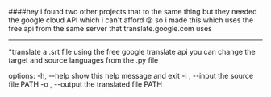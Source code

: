 ####hey
i found two other projects that to the same thing but they needed the google cloud API which 
i can't afford 😢 so i made this which uses the free api from the same server that translate.google.com uses

___

*translate a .srt file using the free google translate api you can change the target and source languages from the .py file

options:
  -h, --help      show this help message and exit
  -i , --input    the source file PATH
  -o , --output   the translated file PATH
  